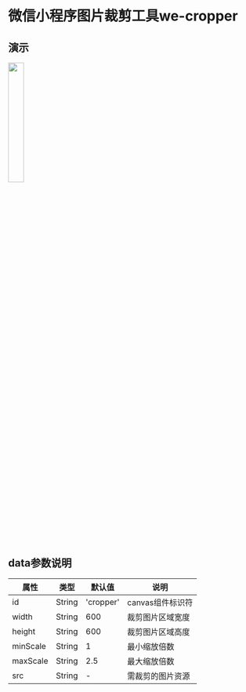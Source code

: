 # 微信小程序图片裁剪工具we-cropper
## 演示
<img src="https://github.com/dlhandsome/we-cropper/blob/master/example.gif?raw=true" width="25%" height="25%"></img>
## data参数说明


| 属性 | 类型 | 默认值 | 说明 |
| ---- | ---- | ---- | ---- |
| id | String | 'cropper' | canvas组件标识符 |
| width | String | 600 | 裁剪图片区域宽度 |
| height | String | 600 | 裁剪图片区域高度 |
| minScale | String | 1 | 最小缩放倍数 |
| maxScale | String | 2.5 | 最大缩放倍数 |
| src | String | - | 需裁剪的图片资源 |

